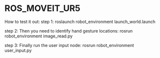 # ROS_MOVEIT_UR5
How to test it out:
step 1:
roslaunch robot_environment launch_world.launch

step 2: Then you need to identify hand gesture locations:
rosrun robot_environment image_read.py

step 3: Finally run the user input node:
rosrun robot_environment user_input.py

